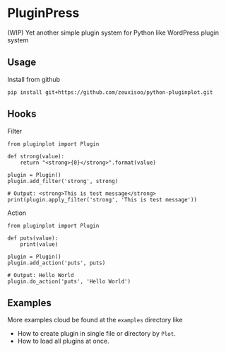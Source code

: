 # PluginPress

(WIP) Yet another simple plugin system for Python like WordPress plugin system

## Usage

Install from github

	pip install git+https://github.com/zeuxisoo/python-pluginplot.git

## Hooks

Filter

    from pluginplot import Plugin

    def strong(value):
        return "<strong>{0}</strong>".format(value)

	plugin = Plugin()
    plugin.add_filter('strong', strong)

	# Output: <strong>This is test message</strong>
    print(plugin.apply_filter('strong', 'This is test message'))

Action

	from pluginplot import Plugin

    def puts(value):
        print(value)

	plugin = Plugin()
	plugin.add_action('puts', puts)

	# Output: Hello World
    plugin.do_action('puts', 'Hello World')
    
## Examples

More examples cloud be found at the `examples` directory like

- How to create plugin in single file or directory by `Plot`.
- How to load all plugins at once.
